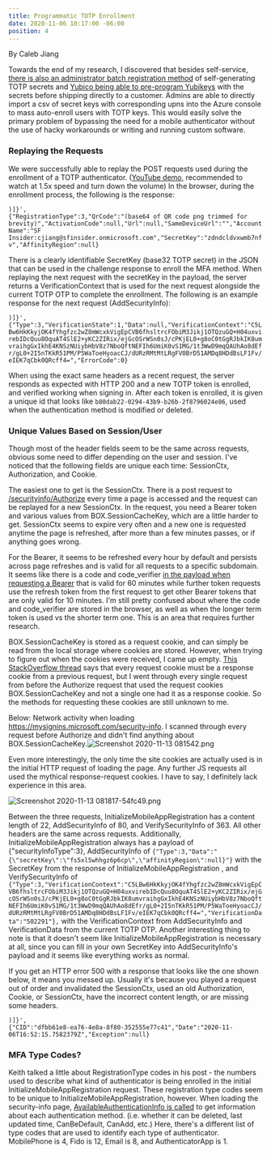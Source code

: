```yaml
---
title: Programmatic TOTP Enrollment
date: 2020-11-06 10:17:00 -06:00
position: 4
---
```


By Caleb Jiang

Towards the end of my research, I discovered that besides self-service, [there is also an administrator batch registration method](https://support.yubico.com/hc/en-us/articles/360015669179-Using-YubiKeys-with-Azure-MFA-OATH-TOTP) of self-generating TOTP secrets and [Yubico being able to pre-program Yubikeys](https://www.yubico.com/products/manufacturing/programming-options/) with the secrets before shipping directly to a customer. Admins are able to directly import a csv of secret keys with corresponding upns into the Azure console to mass auto-enroll users with TOTP keys. This would easily solve the primary problem of bypassing the need for a mobile authenticator without the use of hacky workarounds or writing and running custom software.

### Replaying the Requests

We were successfully able to replay the POST requests used during the enrollment of a TOTP authenticator. ([YouTube demo](https://www.youtube.com/watch?v=Os1TCClk4aQ), recommended to watch at 1.5x speed and turn down the volume) In the browser, during the enrollment process, the following is the response:

`)]}',`\
`{"RegistrationType":3,"QrCode":"(base64 of QR code png trimmed for brevity)","ActivationCode":null,"Url":null,"SameDeviceUrl":"","AccountName":"SF Insider:cjiang@sfinsider.onmicrosoft.com","SecretKey":"zdndcldvxwmb7nfv","AffinityRegion":null}`

There is a clearly identifiable SecretKey (base32 TOTP secret) in the JSON that can be used in the challenge response to enroll the MFA method. When replaying the next request with the secretKey in the payload, the server returns a VerificationContext that is used for the next request alongside the current TOTP OTP to complete the enrollment. The following is an example response for the next request (AddSecurityInfo):

`)]}',`\
`{"Type":3,"VerificationState":1,"Data":null,"VerificationContext":"C5LBw6HkKkyjOK4fYhgfzc2wZ8mWcxkVigEpCVB6fhsltrcFObiM3Jikj1OTQzuGQ+H04uxvirebIDcQuu8OquAT4SlE2+yKC2ZIRix/ejGcOSrWSn0sJ/cPKjEL0+g8oC0tGgRJbkIK8umvraihgGxIkhE4KNSzNUiybHbV8z7NboQftNEFIh6UmiK0vS1MG/1t3WwD9mqQAUhAo8dEfr/gL0+2I5nTKkR51PM/P5WaToeHyoacCJ/dURzRMtMtLRgFV0BrD51AMDq8HDdBsLF1Fv/eIEK7qCbk0QRcff4=","ErrorCode":0}`

When using the exact same headers as a recent request, the server responds as expected with HTTP 200 and a new TOTP token is enrolled, and verified working when signing in. After each token is enrolled, it is given a unique id that looks like `b80dab22-0294-43b9-b26b-2f8796024e86`, used when the authentication method is modified or deleted.

### Unique Values Based on Session/User

Though most of the header fields seem to be the same across requests, obvious some need to differ depending on the user and session. I've noticed that the following fields are unique each time: SessionCtx, Authorization, and Cookie.

The easiest one to get is the SessionCtx. There is a post request to [/securityinfo/Authorize](/totp-enroll-requests/authorize/) every time a page is accessed and the request can be replayed for a new SessionCtx. In the request, you need a Bearer token and various values from BOX.SessionCacheKey, which are a little harder to get. SessionCtx seems to expire very often and a new one is requested anytime the page is refreshed, after more than a few minutes passes, or if anything goes wrong. 

For the Bearer, it seems to be refreshed every hour by default and persists across page refreshes and is valid for all requests to a specific subdomain. It seems like there is a code and code_verifier [in the payload when requesting a Bearer](/totp-enroll-requests/token-60-minutes/) that is valid for 60 minutes while further token requests use the refresh token from the first request to get other Bearer tokens that are only valid for 10 minutes. I'm still pretty confused about where the code and code_verifier are stored in the browser, as well as when the longer term token is used vs the shorter term one. This is an area that requires further research.

BOX.SessionCacheKey is stored as a request cookie, and can simply be read from the local storage where cookies are stored. However, when trying to figure out when the cookies were received, I came up empty. [This StackOverflow thread](https://stackoverflow.com/a/11800394) says that every request cookie must be a response cookie from a previous request, but I went through every single request from before the Authorize request that used the request cookies BOX.SessionCacheKey and not a single one had it as a response cookie. So the methods for requesting these cookies are still unknown to me.

Below: Network activity when loading https://mysignins.microsoft.com/security-info. I scanned through every request before Authorize and didn't find anything about BOX.SessionCacheKey.![Screenshot 2020-11-13 081542.png](/uploads/Screenshot%202020-11-13%20081542.png)

Even more interestingly, the only time the site cookies are actually used is in the initial HTTP request of loading the page. Any further JS requests all used the mythical response-request cookies. I have to say, I definitely lack experience in this area.

![Screenshot 2020-11-13 081817-54fc49.png](/uploads/Screenshot%202020-11-13%20081817-54fc49.png)

Between the three requests, InitializeMobileAppRegistration has a content length of 22, AddSecurityInfo of 80, and VerifySecurityInfo of 363. All other headers are the same across requests. Additionally, InitializeMobileAppRegistration always has a payload of {"securityInfoType":3}, AddSecurityInfo of `{"Type":3,"Data":"{\"secretKey\":\"fs5xl5whhgz6p6cp\",\"affinityRegion\":null}"}` with the SecretKey from the response of InitializeMobileAppRegistration , and VerifySecurityInfo of `{"Type":3,"VerificationContext":"C5LBw6HkKkyjOK4fYhgfzc2wZ8mWcxkVigEpCVB6fhsltrcFObiM3Jikj1OTQzuGQ+H04uxvirebIDcQuu8OquAT4SlE2+yKC2ZIRix/ejGcOSrWSn0sJ/cPKjEL0+g8oC0tGgRJbkIK8umvraihgGxIkhE4KNSzNUiybHbV8z7NboQftNEFIh6UmiK0vS1MG/1t3WwD9mqQAUhAo8dEfr/gL0+2I5nTKkR51PM/P5WaToeHyoacCJ/dURzRMtMtLRgFV0BrD51AMDq8HDdBsLF1Fv/eIEK7qCbk0QRcff4=","VerificationData":"502291"},` with the VerificationContext from AddSecurityInfo and VerificationData from the current TOTP OTP. Another interesting thing to note is that it doesn't seem like InitializeMobileAppRegistration is necessary at all, since you can fill in your own SecretKey into AddSecurityInfo's payload and it seems like everything works as normal.

If you get an HTTP error 500 with a response that looks like the one shown below, it means you messed up. Usually it's because you played a request out of order and invalidated the SessionCtx, used an old Authorization, Cookie, or SessionCtx, have the incorrect content length, or are missing some headers.

`)]}',`\
`{"CID":"dfbb61e8-ea76-4e8a-8f80-352555e77c41","Date":"2020-11-06T16:52:15.7582379Z","Exception":null}`

### MFA Type Codes?

Keith talked a little about RegistrationType codes in his post - the numbers used to describe what kind of authenticator is being enrolled in the initial InitializeMobileAppRegistration request. These registration type codes seem to be unique to InitializeMobileAppRegistration, however. When loading the security-info page, [AvailableAuthenticationInfo is called](/totp-enroll-requests/availableauthenticationinfo/) to get information about each authentication method. (i.e. whether it can be deleted, last updated time, CanBeDefault, CanAdd, etc.) Here, there's a different list of type codes that are used to identify each type of authenticator. MobilePhone is 4, Fido is 12, Email is 8, and AuthenticatorApp is 1.